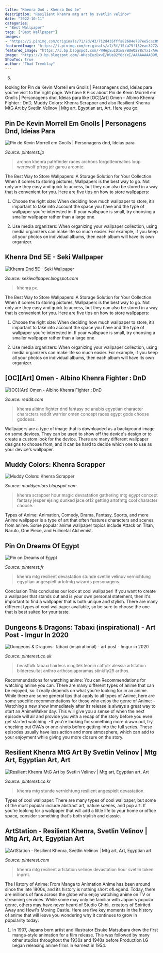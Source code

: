 ```yaml
---
title: "Khenra Dnd : Khenra Dnd 5e"
description: "Resilient khenra mtg art by svetlin velinov"
date: "2022-10-11"
categories:
- "Best Wallpaper"
tags: ["Best Wallpaper"]
images:
- "https://i.pinimg.com/originals/71/2d/43/712d435fffa82684e787ee5cac895391.png"
featuredImage: "https://i.pinimg.com/originals/a7/5f/15/a75f152eac3272a59ce941b858df8b7f.jpg"
featured_image: "https://3.bp.blogspot.com/-WHepEuzDxwE/WUeO2Y8cYxI/AAAAAAAAB9M/w0Qy49tGjrcqEKoHbxyXNeOgZLBgKe6qQCLcBGAs/s1600/art%2Bid%2B401552%2BHigh%2BHackles%2BJackalfolk%2Bfinal%2Bdarker%2Bskin.jpg"
image: "https://3.bp.blogspot.com/-WHepEuzDxwE/WUeO2Y8cYxI/AAAAAAAAB9M/w0Qy49tGjrcqEKoHbxyXNeOgZLBgKe6qQCLcBGAs/s1600/art%2Bid%2B401552%2BHigh%2BHackles%2BJackalfolk%2Bfinal%2Bdarker%2Bskin.jpg"
ShowToc: true
author: "Thad Tremblay"
---
```



5.

	

		
looking for Pin de Kevin Morrell em Gnolls | Personagens dnd, Ideias para you've visit to the right page. We have 8 Pics about Pin de Kevin Morrell em Gnolls | Personagens dnd, Ideias para like [OC][Art] Omen - Albino Khenra Fighter : DnD, Muddy Colors: Khenra Scrapper and also Resilient Khenra MtG Art by Svetlin Velinov | Mtg art, Egyptian art, Art. Here you go:
		
    
## Pin De Kevin Morrell Em Gnolls | Personagens Dnd, Ideias Para

<img loading=lazy src="https://i.pinimg.com/originals/a7/5f/15/a75f152eac3272a59ce941b858df8b7f.jpg" onerror="this.onerror=null;this.src='https://tse3.mm.bing.net/th?id=OIP.DUhkIyTuyQYC9MnEW4BDZwHaKF&amp;pid=15.1';" alt="Pin de Kevin Morrell em Gnolls | Personagens dnd, Ideias para">

_Source: pinterest.jp_

>archon khenra pathfinder races archons forgottenrealms loup werewolf pfrpg jdr garou arconte. 

	

The Best Way to Store Wallpapers: A Storage Solution for Your Collection
When it comes to storing pictures, Wallpapers is the best way to go. Not only are they easy and quick to access, but they can also be stored in a way that is convenient for you. Here are five tips on how to store wallpapers:
1) Choose the right size: When deciding how much wallpaper to store, it’s important to take into account the space you have and the type of wallpaper you’re interested in. If your wallspace is small, try choosing a smaller wallpaper rather than a large one.

2) Use media organizers: When organizing your wallpaper collection, using media organizers can make life so much easier. For example, if you keep all your photos on individual albums, then each album will have its own organizer.

    
## Khenra Dnd 5E - Seki Wallpaper

<img loading=lazy src="https://pbs.twimg.com/media/EaWEwjmWkAc8ntj.jpg" onerror="this.onerror=null;this.src='https://tse3.mm.bing.net/th?id=OIP.Q7kj90_aaA1dyAWCuByUiAHaHa&amp;pid=15.1';" alt="Khenra Dnd 5E - Seki Wallpaper">

_Source: sekiwallpaper.blogspot.com_

>khenra px. 

	

The Best Way to Store Wallpapers: A Storage Solution for Your Collection
When it comes to storing pictures, Wallpapers is the best way to go. Not only are they easy and quick to access, but they can also be stored in a way that is convenient for you. Here are five tips on how to store wallpapers:
1) Choose the right size: When deciding how much wallpaper to store, it’s important to take into account the space you have and the type of wallpaper you’re interested in. If your wallspace is small, try choosing a smaller wallpaper rather than a large one.

2) Use media organizers: When organizing your wallpaper collection, using media organizers can make life so much easier. For example, if you keep all your photos on individual albums, then each album will have its own organizer.

    
## [OC][Art] Omen - Albino Khenra Fighter : DnD

<img loading=lazy src="https://i.redd.it/hixrxvc243n11.png" onerror="this.onerror=null;this.src='https://tse2.mm.bing.net/th?id=OIP.9H9YFrLj6aOIm5pJsGxncQHaKe&amp;pid=15.1';" alt="[OC][Art] Omen - Albino Khenra Fighter : DnD">

_Source: reddit.com_

>khenra albino fighter dnd fantasy oc anubis egyptian character characters reddit warrior omen concept races egypt gods choose goddess. 

	

Wallpapers are a type of image that is downloaded as a background image on some devices. They can be used to show off the device's design or to create a custom look for the device. There are many different wallpaper designs to choose from, and it can be hard to decide which one to use as your device's wallpaper.

    
## Muddy Colors: Khenra Scrapper

<img loading=lazy src="https://3.bp.blogspot.com/-WHepEuzDxwE/WUeO2Y8cYxI/AAAAAAAAB9M/w0Qy49tGjrcqEKoHbxyXNeOgZLBgKe6qQCLcBGAs/s1600/art%2Bid%2B401552%2BHigh%2BHackles%2BJackalfolk%2Bfinal%2Bdarker%2Bskin.jpg" onerror="this.onerror=null;this.src='https://tse2.mm.bing.net/th?id=OIP.5mTQIBYbPNCT-Aq_VJmGgwHaFm&amp;pid=15.1';" alt="Muddy Colors: Khenra Scrapper">

_Source: muddycolors.blogspot.com_

>khenra scrapper hour magic devastation gathering mtg egypt concept fantasy jesper ejsing dunked jace ot12 getting artofmtg cool character choose. 

	

Types of Anime: Animation, Comedy, Drama, Fantasy, Sports, and more
Anime wallpaper is a type of art that often features characters and scenes from anime. Some popular anime wallpaper topics include Attack on Titan, Naruto, One Piece, and Fullmetal Alchemist.

    
## Pin On Dreams Of Egypt

<img loading=lazy src="https://i.pinimg.com/originals/ad/61/4c/ad614cf17f74699c333d8aef1534a30b.jpg" onerror="this.onerror=null;this.src='https://tse1.mm.bing.net/th?id=OIP.-9lvppmH9mJ9I-4uUd0a3gHaGr&amp;pid=15.1';" alt="Pin on Dreams of Egypt">

_Source: pinterest.fr_

>khenra mtg resilient devastation stunde svetlin velinov vernichtung egyptian angespielt artofmtg wizards personagens. 

	

Conclusion
This concludes our look at cool wallpaper! If you want to create a wallpaper that stands out and is your own personal statement, then it's important to find a wallpaper that is both unique and stylish. There are many different types of cool wallpaper available, so be sure to choose the one that is best suited for your taste.

    
## Dungeons &amp; Dragons: Tabaxi (inspirational) - Art Post - Imgur In 2020

<img loading=lazy src="https://i.pinimg.com/originals/71/2d/43/712d435fffa82684e787ee5cac895391.png" onerror="this.onerror=null;this.src='https://tse4.mm.bing.net/th?id=OIP.hL08LIVjjrwk6VaFE63EiAHaLh&amp;pid=15.1';" alt="Dungeons &amp; Dragons: Tabaxi (inspirational) - art post - Imgur in 2020">

_Source: pinterest.co.uk_

>beastfolk tabaxi hairless magitek leonin catfolk alessia artstation bilderesultat anthro arthosdiaporamas stinkfly29 arthos. 

	

Recommendations for watching anime: You can
Recommendations for watching anime you can. There are many different types of anime that can be enjoyed, so it really depends on what you're looking for in an anime. While there are some general tips that apply to all types of Anime, here are some specific recommendations for those who enjoy the genre of Anime: 
-Watching a new show immediately after its release is always a great way to start an AnimeWalker day. This will give you a sense of when the next episode will air and provide you with a recap of the story before you even get started watching. 
-If you're looking for something more drawn out, try checking out OVA's or one-shots before getting into the full series. These episodes usually have less action and more atmosphere, which can add to your enjoyment while giving you more closure on the story.

    
## Resilient Khenra MtG Art By Svetlin Velinov | Mtg Art, Egyptian Art, Art

<img loading=lazy src="https://i.pinimg.com/originals/8f/69/49/8f69494eb843c02a35a1e918a225362d.jpg" onerror="this.onerror=null;this.src='https://tse1.mm.bing.net/th?id=OIP.8ANyIeSGJoIfEZoctcd-MQHaFc&amp;pid=15.1';" alt="Resilient Khenra MtG Art by Svetlin Velinov | Mtg art, Egyptian art, Art">

_Source: pinterest.co.kr_

>khenra mtg stunde vernichtung resilient angespielt devastation. 

	

Types of cool wallpaper:
There are many types of cool wallpaper, but some of the most popular include abstract art, nature scenes, and pop art. If you're looking for a wallpaper that will add a little life to your home or office space, consider something that's both stylish and classic.

    
## ArtStation - Resilient Khenra, Svetlin Velinov | Mtg Art, Art, Egyptian Art

<img loading=lazy src="https://i.pinimg.com/originals/87/87/0c/87870c9bb338e024293a01d4ae4aabaf.jpg" onerror="this.onerror=null;this.src='https://tse3.mm.bing.net/th?id=OIP.rW0ixwpmx6ntqzk7l1gWFwHaGr&amp;pid=15.1';" alt="ArtStation - Resilient Khenra, Svetlin Velinov | Mtg art, Art, Egyptian art">

_Source: pinterest.com_

>khenra mtg resilient artstation velinov devastation hour svetlin token inprnt. 

	

The History of Anime: From Manga to Animation
Anime has been around since the late 1800s, and its history is nothing short ofLegend. Today, there are millions of fans across the globe who enjoy watching anime on TV or streaming services. While some may only be familiar with Japan's popular genre, others may have never heard of Studio Ghibli, creators of Spirited Away and Howl's Moving Castle. Here are five key moments in the history of anime that will leave you wondering why it continues to grow in popularity today:
1) In 1907, Japans born artist and illustrator Eisuke Matsubara drew the first manga-style animation for a film release. This was followed by many other studios throughout the 1930s and 1940s before Production I.G began releasing anime films in earnest in 1954.

